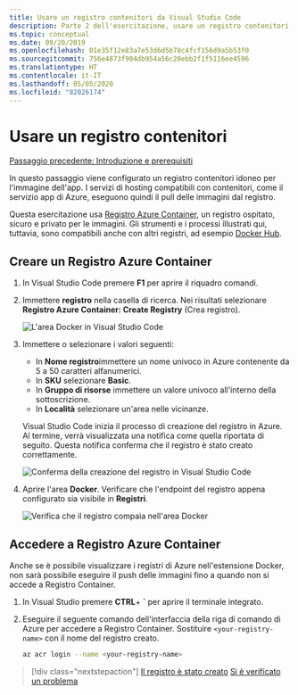 ```yaml
---
title: Usare un registro contenitori da Visual Studio Code
description: Parte 2 dell'esercitazione, usare un registro contenitori
ms.topic: conceptual
ms.date: 09/20/2019
ms.openlocfilehash: 01e35f12e83a7e53d6d5b78c4fcf156d9a5b53f0
ms.sourcegitcommit: 756e4873f904db954a56c20ebb2f1f5116ee4596
ms.translationtype: HT
ms.contentlocale: it-IT
ms.lasthandoff: 05/05/2020
ms.locfileid: "82026174"
---
```

# <a name="use-a-container-registry"></a>Usare un registro contenitori

[Passaggio precedente: Introduzione e prerequisiti](tutorial-vscode-docker-node-01.md)

In questo passaggio viene configurato un registro contenitori idoneo per l'immagine dell'app. I servizi di hosting compatibili con contenitori, come il servizio app di Azure, eseguono quindi il pull delle immagini dal registro.

Questa esercitazione usa [Registro Azure Container](https://azure.microsoft.com/services/container-registry/), un registro ospitato, sicuro e privato per le immagini. Gli strumenti e i processi illustrati qui, tuttavia, sono compatibili anche con altri registri, ad esempio [Docker Hub](https://hub.docker.com/).

## <a name="create-an-azure-container-registry"></a>Creare un Registro Azure Container

1. In Visual Studio Code premere **F1** per aprire il riquadro comandi.

1. Immettere **registro** nella casella di ricerca. Nei risultati selezionare **Registro Azure Container: Create Registry** (Crea registro).

   ![L'area Docker in Visual Studio Code](media/deploy-containers/docker-create-registry.jpg)

1. Immettere o selezionare i valori seguenti:

    - In **Nome registro**immettere un nome univoco in Azure contenente da 5 a 50 caratteri alfanumerici.
    - In **SKU** selezionare **Basic**.
    - In **Gruppo di risorse** immettere un valore univoco all'interno della sottoscrizione.
    - In **Località** selezionare un'area nelle vicinanze.

    Visual Studio Code inizia il processo di creazione del registro in Azure. Al termine, verrà visualizzata una notifica come quella riportata di seguito. Questa notifica conferma che il registro è stato creato correttamente.

   ![Conferma della creazione del registro in Visual Studio Code](media/deploy-containers/registry-created.jpg)

1. Aprire l'area **Docker**. Verificare che l'endpoint del registro appena configurato sia visibile in **Registri**.

   ![Verifica che il registro compaia nell'area Docker](media/deploy-containers/docker-explorer-registry.jpg)

## <a name="sign-in-to-azure-container-registry"></a>Accedere a Registro Azure Container

Anche se è possibile visualizzare i registri di Azure nell'estensione Docker, non sarà possibile eseguire il push delle immagini fino a quando non si accede a Registro Container.

1. In Visual Studio premere **CTRL**+ **`** per aprire il terminale integrato.

1. Eseguire il seguente comando dell'interfaccia della riga di comando di Azure per accedere a Registro Container. Sostituire `<your-registry-name>` con il nome del registro creato.

    ```bash
    az acr login --name <your-registry-name>
    ```

> [!div class="nextstepaction"]
> [Il registro è stato creato](tutorial-vscode-docker-node-03.md) [Si è verificato un problema](https://www.research.net/r/PWZWZ52?tutorial=docker-extension&step=create-registry)
 